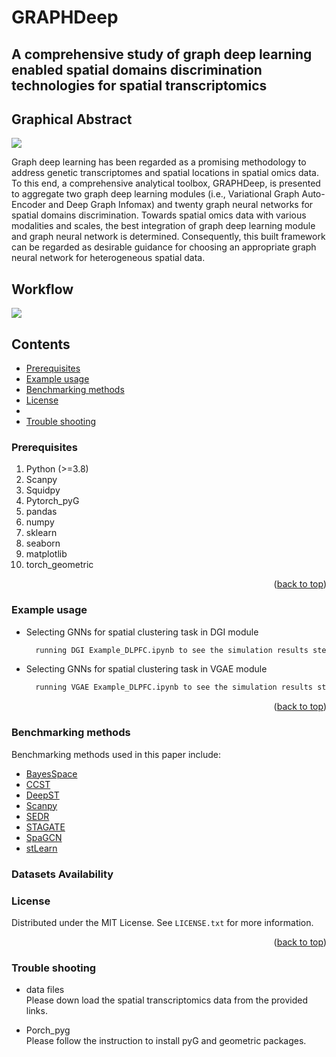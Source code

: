 # GRAPHDeep
A comprehensive study of graph deep learning enabled spatial domains discrimination technologies for spatial transcriptomics
------
## Graphical Abstract
![](https://github.com/narutoten520/GRAPHDeep/blob/d9b25ce0fbaa4cfad4a41a7d1322a74021311ac1/Graphical_abstract.png)

Graph deep learning has been regarded as a promising methodology to address genetic transcriptomes and spatial locations in spatial omics data. To this end, a comprehensive analytical toolbox, GRAPHDeep, is presented to aggregate two graph deep learning modules (i.e., Variational Graph Auto-Encoder and Deep Graph Infomax) and twenty graph neural networks for spatial domains discrimination. Towards spatial omics data with various modalities and scales, the best integration of graph deep learning module and graph neural network is determined. Consequently, this built framework can be regarded as desirable guidance for choosing an appropriate graph neural network for heterogeneous spatial data.
## Workflow
![](https://github.com/narutoten520/GRAPHDeep/blob/d9b25ce0fbaa4cfad4a41a7d1322a74021311ac1/Workflow.png)

## Contents
* [Prerequisites](https://github.com/narutoten520/GRAPHDeep/edit/main/README.md#prerequisites)
* [Example usage](https://github.com/narutoten520/GRAPHDeep/edit/main/README.md#example-usage)
* [Benchmarking methods](https://github.com/narutoten520/GRAPHDeep#benchmarking-methods)
* [License](https://github.com/narutoten520/GRAPHDeep#benchmarking-methods)
* 
* [Trouble shooting](https://github.com/narutoten520/GRAPHDeep/edit/main/README.md#trouble-shooting)

### Prerequisites

1. Python (>=3.8)
2. Scanpy
3. Squidpy
4. Pytorch_pyG
5. pandas
6. numpy
7. sklearn
8. seaborn
9. matplotlib
10. torch_geometric

<p align="right">(<a href="#readme-top">back to top</a>)</p>

### Example usage
* Selecting GNNs for spatial clustering task in DGI module
  ```sh
    running DGI Example_DLPFC.ipynb to see the simulation results step by step
  ```
* Selecting GNNs for spatial clustering task in VGAE module
  ```sh
    running VGAE Example_DLPFC.ipynb to see the simulation results step by step
  ```
<p align="right">(<a href="#readme-top">back to top</a>)</p>

### Benchmarking methods
Benchmarking methods used in this paper include: 
* [BayesSpace](https://github.com/edward130603/BayesSpace)
* [CCST](https://github.com/xiaoyeye/CCST)
* [DeepST](https://github.com/JiangBioLab/DeepST)
* [Scanpy](https://github.com/scverse/scanpy)
* [SEDR](https://github.com/JinmiaoChenLab/SEDR/)
* [STAGATE](https://github.com/zhanglabtools/STAGATE)
* [SpaGCN](https://github.com/jianhuupenn/SpaGCN)
* [stLearn](https://github.com/BiomedicalMachineLearning/stLearn)

### Datasets Availability


### License

Distributed under the MIT License. See `LICENSE.txt` for more information.

<p align="right">(<a href="#readme-top">back to top</a>)</p>

### Trouble shooting

* data files<br>
Please down load the spatial transcriptomics data from the provided links.

* Porch_pyg<br>
Please follow the instruction to install pyG and geometric packages.

